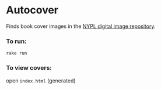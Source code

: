 # Autocover

Finds book cover images in the [NYPL digital image repository](http://digitalcollections.nypl.org/).

### To run:
```
rake run
```

### To view covers:
open ```index.html``` (generated)
